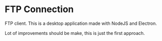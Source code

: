 # FTP Connection

FTP client.
This is a desktop application made with NodeJS and Electron.

Lot of improvements should be make, this is just the first approach.